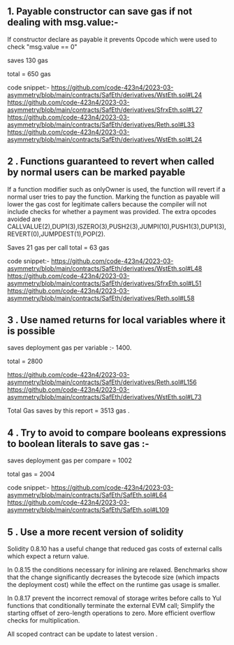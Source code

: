 ## 1. Payable constructor can save gas if not dealing with msg.value:-
If constructor declare as payable it prevents Opcode which 
were used to check "msg.value == 0" 

saves 130 gas

total = 650 gas

code snippet:-
https://github.com/code-423n4/2023-03-asymmetry/blob/main/contracts/SafEth/derivatives/WstEth.sol#L24
https://github.com/code-423n4/2023-03-asymmetry/blob/main/contracts/SafEth/derivatives/SfrxEth.sol#L27
https://github.com/code-423n4/2023-03-asymmetry/blob/main/contracts/SafEth/derivatives/Reth.sol#L33
https://github.com/code-423n4/2023-03-asymmetry/blob/main/contracts/SafEth/derivatives/WstEth.sol#L24

## 2 . Functions guaranteed to revert when called by normal users can be marked payable

If a function modifier such as onlyOwner is used, the function will revert if a normal user tries to pay the function. Marking the function as payable will lower the gas cost for legitimate callers because the compiler will not include checks for whether a payment was provided. The extra opcodes avoided are CALLVALUE(2),DUP1(3),ISZERO(3),PUSH2(3),JUMPI(10),PUSH1(3),DUP1(3),REVERT(0),JUMPDEST(1),POP(2).

 Saves 21 gas per call
total = 63 gas

code snippet:-
https://github.com/code-423n4/2023-03-asymmetry/blob/main/contracts/SafEth/derivatives/WstEth.sol#L48
https://github.com/code-423n4/2023-03-asymmetry/blob/main/contracts/SafEth/derivatives/SfrxEth.sol#L51
https://github.com/code-423n4/2023-03-asymmetry/blob/main/contracts/SafEth/derivatives/Reth.sol#L58


## 3 . Use named returns for local variables where it is possible

saves deployment gas per variable :- 1400.

total = 2800

https://github.com/code-423n4/2023-03-asymmetry/blob/main/contracts/SafEth/derivatives/Reth.sol#L156
https://github.com/code-423n4/2023-03-asymmetry/blob/main/contracts/SafEth/derivatives/WstEth.sol#L73

Total Gas saves by this report = 3513 gas .

## 4 . Try to avoid to compare booleans expressions to boolean literals to save gas :-

saves deployment gas per compare = 1002 

total gas = 2004

code snippet:-
https://github.com/code-423n4/2023-03-asymmetry/blob/main/contracts/SafEth/SafEth.sol#L64
https://github.com/code-423n4/2023-03-asymmetry/blob/main/contracts/SafEth/SafEth.sol#L109 

## 5 . Use a more recent version of solidity
Solidity 0.8.10 has a useful change that reduced gas costs of external calls which expect a return value.

In 0.8.15 the conditions necessary for inlining are relaxed. Benchmarks show that the change significantly decreases the bytecode size (which impacts the deployment cost) while the effect on the runtime gas usage is smaller.

In 0.8.17 prevent the incorrect removal of storage writes before calls to Yul functions that conditionally terminate the external EVM call; Simplify the starting offset of zero-length operations to zero. More efficient overflow checks for multiplication.

All scoped contract can be update to latest version .